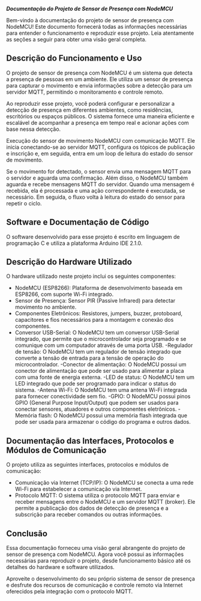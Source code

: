***Documentação do Projeto de Sensor de Presença com NodeMCU***

Bem-vindo à documentação do projeto de sensor de presença com NodeMCU! Este documento fornecerá todas as informações necessárias para entender o funcionamento e reproduzir esse projeto. Leia atentamente as seções a seguir para obter uma visão geral completa.

## Descrição do Funcionamento e Uso

O projeto de sensor de presença com NodeMCU é um sistema que detecta a presença de pessoas em um ambiente. Ele utiliza um sensor de presença para capturar o movimento e envia informações sobre a detecção para um servidor MQTT, permitindo o monitoramento e controle remoto.

Ao reproduzir esse projeto, você poderá configurar e personalizar a detecção de presença em diferentes ambientes, como residências, escritórios ou espaços públicos. O sistema fornece uma maneira eficiente e escalável de acompanhar a presença em tempo real e acionar ações com base nessa detecção.

Execução do sensor de movimento NodeMCU com comunicação MQTT. Ele inicia conectando-se ao servidor MQTT, configura os tópicos de publicação e inscrição e, em seguida, entra em um loop de leitura do estado do sensor de movimento.

Se o movimento for detectado, o sensor envia uma mensagem MQTT para o servidor e aguarda uma confirmação. Além disso, o NodeMCU também aguarda e recebe mensagens MQTT do servidor. Quando uma mensagem é recebida, ela é processada e uma ação correspondente é executada, se necessário. Em seguida, o fluxo volta à leitura do estado do sensor para repetir o ciclo.


## Software e Documentação de Código

O software desenvolvido para esse projeto é escrito em linguagem de programação C e utiliza a plataforma Arduino IDE 2.1.0. 

## Descrição do Hardware Utilizado

O hardware utilizado neste projeto inclui os seguintes componentes:

- NodeMCU (ESP8266): Plataforma de desenvolvimento baseada em ESP8266, com suporte Wi-Fi integrado.
- Sensor de Presença: Sensor PIR (Passive Infrared) para detectar movimento no ambiente.
- Componentes Eletrônicos: Resistores, jumpers, buzzer, protoboard, capacitores e fios necessários para a montagem e conexão dos componentes.
-	Conversor USB-Serial: O NodeMCU tem um conversor USB-Serial integrado, que permite que o microcontrolador seja programado e se comunique com um computador através de uma porta USB.
-Regulador de tensão: O NodeMCU tem um regulador de tensão integrado que converte a tensão de entrada para a tensão de operação do microcontrolador.
-Conector de alimentação: O NodeMCU possui um conector de alimentação que pode ser usado para alimentar a placa com uma fonte de energia externa.
-LED de status: O NodeMCU tem um LED integrado que pode ser programado para indicar o status do sistema.
-Antena Wi-Fi: O NodeMCU tem uma antena Wi-Fi integrada para fornecer conectividade sem fio.
-GPIO: O NodeMCU possui pinos GPIO (General Purpose Input/Output) que podem ser usados para conectar sensores, atuadores e outros componentes eletrônicos.
-Memória flash: O NodeMCU possui uma memória flash integrada que pode ser usada para armazenar o código do programa e outros dados.


## Documentação das Interfaces, Protocolos e Módulos de Comunicação

O projeto utiliza as seguintes interfaces, protocolos e módulos de comunicação:

- Comunicação via Internet (TCP/IP): O NodeMCU se conecta a uma rede Wi-Fi para estabelecer a comunicação via Internet.
- Protocolo MQTT: O sistema utiliza o protocolo MQTT para enviar e receber mensagens entre o NodeMCU e um servidor MQTT (broker). Ele permite a publicação dos dados de detecção de presença e a subscrição para receber comandos ou outras informações.


## Conclusão

Essa documentação forneceu uma visão geral abrangente do projeto de sensor de presença com NodeMCU. Agora você possui as informações necessárias para reproduzir o projeto, desde  funcionamento básico até os detalhes do hardware e software utilizados.

Aproveite o desenvolvimento do seu próprio sistema de sensor de presença e desfrute dos recursos de comunicação e controle remoto via Internet oferecidos pela integração com o protocolo MQTT.
